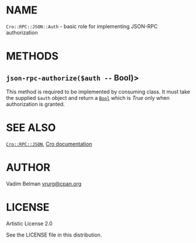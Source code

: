 NAME
====

`Cro::RPC::JSON::Auth` - basic role for implementing JSON-RPC authorization

METHODS
=======

`json-rpc-authorize($auth --` Bool)>
------------------------------------

This method is required to be implemented by consuming class. It must take the supplied `$auth` object and return a [`Bool`](https://docs.raku.org/type/Bool) which is *True* only when authorization is granted.

SEE ALSO
========

[`Cro::RPC::JSON`](https://github.com/vrurg/raku-Cro-RPC-JSON/blob/v0.1.903/docs/md/Cro/RPC/JSON.md), [Cro documentation](https://cro.services/docs/http-auth-and-sessions)

AUTHOR
======

Vadim Belman <vrurg@cpan.org>

LICENSE
=======

Artistic License 2.0

See the LICENSE file in this distribution.

